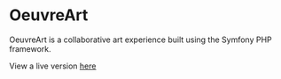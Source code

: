 # OeuvreArt

OeuvreArt is a collaborative art experience built using the Symfony PHP framework.

View a live version [here](https://oeuvreart.marcmichels.com)
